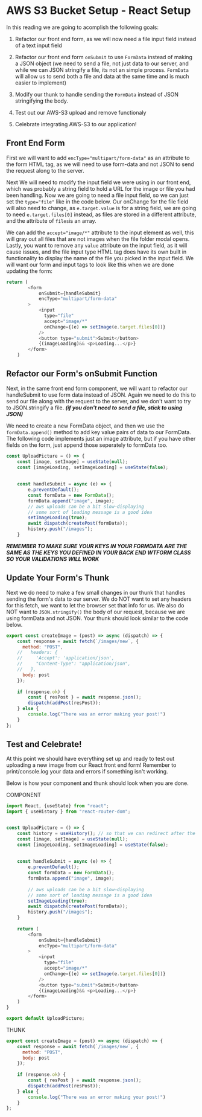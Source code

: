 # AWS S3 Bucket Setup - React Setup


In this reading we are going to acomplish the following goals:


1. Refactor our front end form, as we will now need a file input field instead of a text input field

2. Refactor our front end form `onSubmit` to use `FormData` instead of making a JSON object (we need to send a file, not just data to our server, and while we can JSON stringify a file, its not an simple process.  `FormData` will allow us to send both a file and data at the same time and is much easier to implement)

3. Modify our thunk to handle sending the `FormData` instead of JSON stringifying the body.

4. Test out our AWS-S3 upload and remove functionaly

5. Celebrate integrating AWS-S3 to our application!


## Front End Form


First we will want to add `encType="multipart/form-data"` as an attribute to the form HTML tag, as we will need to use form-data and not JSON to send the request along to the server.

Next We will need to modify the input field we were using in our front end, which was probably a string field to hold a URL for the image or file you had been handling.  Now we are going to need a file input field, so we can just set the `type="file"` like in the code below.  Our onChange for the file field will also need to change, as `e.target.value` is for a string field, we are going to need `e.target.files[0]` instead, as files are stored in a different attribute, and the attribute of `files`is an array.

We can add the `accept="image/*"` attribute to the input element as well, this will gray out all files that are not images when the file folder modal opens.  Lastly, you want to remove any `value` attribute on the input field, as it will cause issues, and the file input type HTML tag does have its own built in functionality to display the name of the file you picked in the input field.  We will want our form and input tags to look like this when we are done updating the form:

``` javascript
return (
        <form 
            onSubmit={handleSubmit}
            encType="multipart/form-data"
        >
            <input
              type="file"
              accept="image/*"
              onChange={(e) => setImage(e.target.files[0])}
            />
            <button type="submit">Submit</button>
            {(imageLoading)&& <p>Loading...</p>}
        </form>
    )
```



## Refactor our Form's onSubmit Function


Next, in the same front end form component, we will want to refactor our handleSubmit to use form data instead of JSON.  Again we need to do this to send our file along with the request to the server, and we don't want to try to JSON.stringify a file.  ***(if you don't need to send a file, stick to using JSON)***

We need to create a new FormData object, and then we use the `formData.append()` method to add key value pairs of data to our FormData.  The following code implements just an image attribute, but if you have other fields on the form, just append those seperately to formData too.

```javascript
const UploadPicture = () => {
    const [image, setImage] = useState(null);
    const [imageLoading, setImageLoading] = useState(false);
    
    
    const handleSubmit = async (e) => {
        e.preventDefault();
        const formData = new FormData();
        formData.append("image", image);
        // aws uploads can be a bit slow—displaying
        // some sort of loading message is a good idea
        setImageLoading(true);
        await dispatch(createPost(formData));
        history.push("/images");
    }
```

***REMEMBER TO MAKE SURE YOUR KEYS IN YOUR FORMDATA ARE THE SAME AS THE KEYS YOU DEFINED IN YOUR BACK END WTFORM CLASS SO YOUR VALIDATIONS WILL WORK***


## Update Your Form's Thunk


Next we do need to make a few small changes in our thunk that handles sending the form's data to our server.  We do NOT want to set any headers for this fetch, we want to let the browser set that info for us.  We also do NOT want to `JSON.stringify()` the body of our request, because we are using formData and not JSON.  Your thunk should look similar to the code below.

```javascript
export const createImage = (post) => async (dispatch) => {
    const response = await fetch(`/images/new`, {
      method: "POST",
    //   headers: {
    //     'Accept': 'application/json',
    //     "Content-Type": "application/json",
    //   },
      body: post
    });
  
    if (response.ok) {
        const { resPost } = await response.json();
        dispatch(addPost(resPost));
    } else {
        console.log("There was an error making your post!")
    }
};
```

## Test and Celebrate!


At this point we should have everything set up and ready to test out uploading a new image from our React front end form!  Remember to print/console.log your data and errors if something isn't working.  

Below is how your component and thunk should look when you are done.

COMPONENT
```javascript
import React, {useState} from "react";
import { useHistory } from "react-router-dom";


const UploadPicture = () => {
    const history = useHistory(); // so that we can redirect after the image upload is successful
    const [image, setImage] = useState(null);
    const [imageLoading, setImageLoading] = useState(false);
    
    
    const handleSubmit = async (e) => {
        e.preventDefault();
        const formData = new FormData();
        formData.append("image", image);
        
        // aws uploads can be a bit slow—displaying
        // some sort of loading message is a good idea
        setImageLoading(true);
        await dispatch(createPost(formData));
        history.push("/images");
    }
     
    return (
        <form 
            onSubmit={handleSubmit}
            encType="multipart/form-data"
        >
            <input
              type="file"
              accept="image/*"
              onChange={(e) => setImage(e.target.files[0])}
            />
            <button type="submit">Submit</button>
            {(imageLoading)&& <p>Loading...</p>}
        </form>
    )
}

export default UploadPicture;
```

THUNK
```javascript
export const createImage = (post) => async (dispatch) => {
    const response = await fetch(`/images/new`, {
      method: "POST",
      body: post
    });
  
    if (response.ok) {
        const { resPost } = await response.json();
        dispatch(addPost(resPost));
    } else {
        console.log("There was an error making your post!")
    }
};
```
